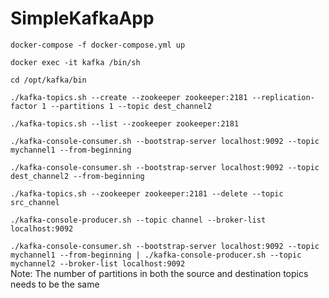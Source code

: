 # SimpleKafkaApp

```docker-compose -f docker-compose.yml up ```

```docker exec -it kafka /bin/sh```

```cd /opt/kafka/bin```

```./kafka-topics.sh --create --zookeeper zookeeper:2181 --replication-factor 1 --partitions 1 --topic dest_channel2```

```./kafka-topics.sh --list --zookeeper zookeeper:2181```

```./kafka-console-consumer.sh --bootstrap-server localhost:9092 --topic mychannel1 --from-beginning```

```./kafka-console-consumer.sh --bootstrap-server localhost:9092 --topic dest_channel2 --from-beginning```

```./kafka-topics.sh --zookeeper zookeeper:2181 --delete --topic src_channel```

```./kafka-console-producer.sh --topic channel --broker-list localhost:9092```

```./kafka-console-consumer.sh --bootstrap-server localhost:9092 --topic mychannel1 --from-beginning | ./kafka-console-producer.sh --topic mychannel2 --broker-list localhost:9092```
<br />
Note: The number of partitions in both the source and destination topics needs to be the same



